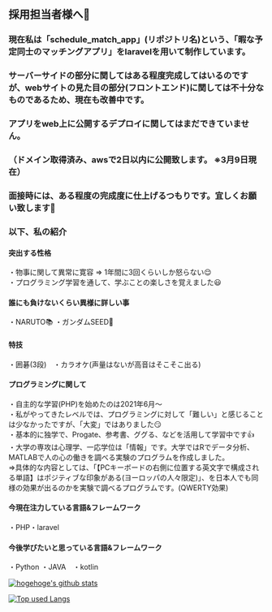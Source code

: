 ## 採用担当者様へ:bow:

### 現在私は「schedule_match_app」(リポジトリ名)という、「暇な予定同士のマッチングアプリ」をlaravelを用いて制作しています。

### サーバーサイドの部分に関してはある程度完成してはいるのですが、webサイトの見た目の部分(フロントエンド)に関しては不十分なものであるため、現在も改善中です。


### アプリをweb上に公開するデプロイに関してはまだできていません。
### （ドメイン取得済み、awsで2日以内に公開致します。 ※3月9日現在）

### 面接時には、ある程度の完成度に仕上げるつもりです。宜しくお願い致します:bow:

### 以下、私の紹介  



#### 突出する性格
・物事に関して異常に寛容 => 1年間に3回くらいしか怒らない:relieved:  
 ・プログラミング学習を通して、学ぶことの楽しさを覚えました:smiley:  

#### 誰にも負けないくらい異様に詳しい事
・NARUTO:books:  ・ガンダムSEED:japanese_goblin:  

#### 特技
・囲碁(3段)　・カラオケ(声量はないが高音はそこそこ出る)

#### プログラミングに関して
・自主的な学習(PHP)を始めたのは2021年6月～  
・私がやってきたレベルでは、プログラミングに対して「難しい」と感じることは少なかったですが、「大変」ではありました:smirk:  
・基本的に独学で、Progate、参考書、ググる、などを活用して学習中です:thumbsup:    
・大学の専攻は心理学、一応学位は「情報」です。大学ではRでデータ分析、MATLABで人の心の働きを調べる実験のプログラムを作成しました。  
  =>具体的な内容としては、「【PCキーボードの右側に位置する英文字で構成される単語】はポジティブな印象がある(ヨーロッパの人々限定)」、を日本人でも同様の効果が出るのかを実験で調べるプログラムです。(QWERTY効果)

#### 今現在注力している言語&フレームワーク
・PHP・laravel

#### 今後学びたいと思っている言語&フレームワーク
・Python ・JAVA　・kotlin

<!-- リポジトリステータス -->
[![hogehoge's github stats](https://github-readme-stats.vercel.app/api?username=Shyousei7610&hide=contribs&count_private=true&show_icons=true&theme=tokyonight)](https://github.com/Shyousei7610/)

<!-- ソースコード統計 -->
[![Top used Langs](https://github-readme-stats.vercel.app/api/top-langs/?username=Shyousei7610&layout=compact&theme=tokyonight)](https://github.com/Shyousei7610/)



<!--
**Shyousei7610/Shyousei7610** is a ✨ _special_ ✨ repository because its `README.md` (this file) appears on your GitHub profile.

Here are some ideas to get you started:

- 🔭 I’m currently working on ...
- 🌱 I’m currently learning ...
- 👯 I’m looking to collaborate on ...
- 🤔 I’m looking for help with ...
- 💬 Ask me about ...
- 📫 How to reach me: ...
- 😄 Pronouns: ...
- ⚡ Fun fact: ...
-->
